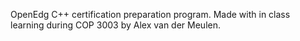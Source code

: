 OpenEdg C++ certification preparation program.  Made with in class learning during COP 3003 by Alex van der Meulen. 

